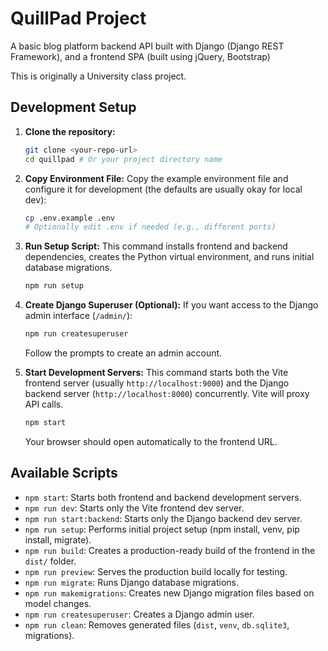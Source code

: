 # QuillPad Project

A basic blog platform backend API built with Django (Django REST Framework), and a frontend SPA (built using jQuery, Bootstrap)

This is originally a University class project.


## Development Setup

1.  **Clone the repository:**
    ```bash
    git clone <your-repo-url>
    cd quillpad # Or your project directory name
    ```

2.  **Copy Environment File:**
    Copy the example environment file and configure it for development (the defaults are usually okay for local dev):
    ```bash
    cp .env.example .env
    # Optionally edit .env if needed (e.g., different ports)
    ```

3.  **Run Setup Script:**
    This command installs frontend and backend dependencies, creates the Python virtual environment, and runs initial database migrations.
    ```bash
    npm run setup
    ```

4.  **Create Django Superuser (Optional):**
    If you want access to the Django admin interface (`/admin/`):
    ```bash
    npm run createsuperuser
    ```
    Follow the prompts to create an admin account.

5.  **Start Development Servers:**
    This command starts both the Vite frontend server (usually `http://localhost:9000`) and the Django backend server (`http://localhost:8000`) concurrently. Vite will proxy API calls.
    ```bash
    npm start
    ```
    Your browser should open automatically to the frontend URL.

## Available Scripts

-   `npm start`: Starts both frontend and backend development servers.
-   `npm run dev`: Starts only the Vite frontend dev server.
-   `npm run start:backend`: Starts only the Django backend dev server.
-   `npm run setup`: Performs initial project setup (npm install, venv, pip install, migrate).
-   `npm run build`: Creates a production-ready build of the frontend in the `dist/` folder.
-   `npm run preview`: Serves the production build locally for testing.
-   `npm run migrate`: Runs Django database migrations.
-   `npm run makemigrations`: Creates new Django migration files based on model changes.
-   `npm run createsuperuser`: Creates a Django admin user.
-   `npm run clean`: Removes generated files (`dist`, `venv`, `db.sqlite3`, migrations).


